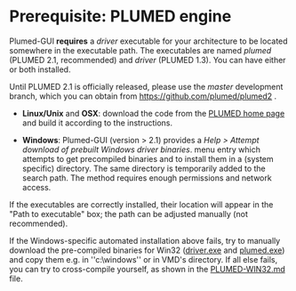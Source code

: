 Prerequisite: PLUMED engine
========================================

Plumed-GUI **requires** a _driver_ executable for your architecture to
be located somewhere in the executable path.  The executables are
named _plumed_ (PLUMED 2.1, recommended) and _driver_ (PLUMED 1.3).
You can have either or both installed.

Until PLUMED 2.1 is officially released, please use the _master_
development branch, which you can obtain from
https://github.com/plumed/plumed2 .


 * **Linux/Unix** and **OSX**: download the code from the [PLUMED home
     page](http://www.plumed-code.org) and build it according to the
     instructions.

 * **Windows**: Plumed-GUI (version > 2.1) provides a _Help > Attempt
   download of prebuilt Windows driver binaries_.  menu entry which
   attempts to get precompiled binaries and to install them in a
   (system specific) directory. The same directory is temporarily
   added to the search path. The method requires enough permissions
   and network access.


If the executables are correctly installed, their location will appear
in the "Path to executable" box; the path can be adjusted manually
(not recommended).

If the Windows-specific automated installation above fails, try to
manually download the pre-compiled binaries for Win32
([driver.exe](http://www.multiscalelab.org/utilities/PlumedGUI?action=AttachFile&do=get&target=driver.exe)
and
[plumed.exe](http://www.multiscalelab.org/utilities/PlumedGUI?action=AttachFile&do=get&target=plumed.exe))
and copy them e.g. in ''c:\windows'' or in VMD's directory.  If all
else fails, you can try to cross-compile yourself, as shown in the
[PLUMED-WIN32.md](PLUMED-WIN32.md) file.


